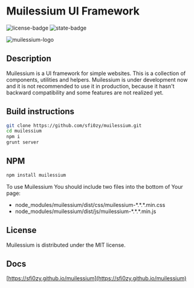 # Muilessium UI Framework
![license-badge](https://img.shields.io/github/license/sfi0zy/muilessium.svg?style=flat-square) ![state-badge](https://img.shields.io/badge/state-pre%20release-orange.svg?style=flat-square)

![muilessium-logo](https://sfi0zy.github.io/images/c80e38f4f5704016aa53d2ce0dc2fdc2.png "Muilessium logo")

## Description
Muilessium is a UI framework for simple websites. This is a collection of components, utilities and helpers. Muilessium is under development now and it is not recommended to use it in production, because it hasn't backward compatibility and some features are not realized yet.

## Build instructions
```sh
git clone https://github.com/sfi0zy/muilessium.git
cd muilessium
npm i
grunt server
```

## NPM
```sh
npm install muilessium
```

To use Muilessium You should include two files into the bottom of Your page:

 - node_modules/muilessium/dist/css/muilessium-\*.\*.\*.min.css
 - node_modules/muilessium/dist/js/muilessium-\*.\*.\*.min.js

## License
Muilessium is distributed under the MIT license.

## Docs
[https://sfi0zy.github.io/muilessium](https://sfi0zy.github.io/muilessium)

